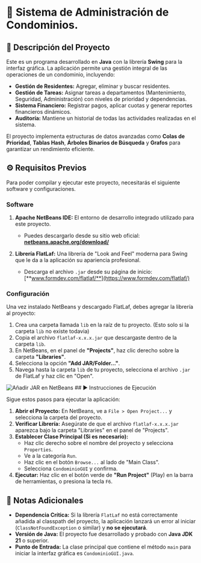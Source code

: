 # 🏢 Sistema de Administración de Condominios.

## 📜 Descripción del Proyecto

Este es un programa desarrollado en **Java** con la librería **Swing** para la interfaz gráfica. La aplicación permite una gestión integral de las operaciones de un condominio, incluyendo:

* **Gestión de Residentes:** Agregar, eliminar y buscar residentes.
* **Gestión de Tareas:** Asignar tareas a departamentos (Mantenimiento, Seguridad, Administración) con niveles de prioridad y dependencias.
* **Sistema Financiero:** Registrar pagos, aplicar cuotas y generar reportes financieros dinámicos.
* **Auditoría:** Mantiene un historial de todas las actividades realizadas en el sistema.

El proyecto implementa estructuras de datos avanzadas como **Colas de Prioridad**, **Tablas Hash**, **Árboles Binarios de Búsqueda** y **Grafos** para garantizar un rendimiento eficiente.

## ⚙️ Requisitos Previos

Para poder compilar y ejecutar este proyecto, necesitarás el siguiente software y configuraciones.

### Software
1.  **Apache NetBeans IDE:** El entorno de desarrollo integrado utilizado para este proyecto.
    * Puedes descargarlo desde su sitio web oficial: [**netbeans.apache.org/download/**](https://netbeans.apache.org/download/)

2.  **Librería FlatLaf:** Una librería de "Look and Feel" moderna para Swing que le da a la aplicación su apariencia profesional.
    * Descarga el archivo `.jar` desde su página de inicio: [**www.formdev.com/flatlaf/**](https://www.formdev.com/flatlaf/)

### Configuración
Una vez instalado NetBeans y descargado FlatLaf, debes agregar la librería al proyecto:

1.  Crea una carpeta llamada `lib` en la raíz de tu proyecto. (Esto solo si la carpeta `lib` no existe todavia)
2.  Copia el archivo `flatlaf-x.x.x.jar` que descargaste dentro de la carpeta `lib`.
3.  En NetBeans, en el panel de **"Projects"**, haz clic derecho sobre la carpeta **"Libraries"**.
4.  Selecciona la opción **"Add JAR/Folder..."**.
5.  Navega hasta la carpeta `lib` de tu proyecto, selecciona el archivo `.jar` de FlatLaf y haz clic en "Open".

![Añadir JAR en NetBeans](https://i.imgur.com/your-image-url.png) ## ▶️ Instrucciones de Ejecución

Sigue estos pasos para ejecutar la aplicación:

1.  **Abrir el Proyecto:** En NetBeans, ve a `File > Open Project...` y selecciona la carpeta del proyecto.
2.  **Verificar Librería:** Asegúrate de que el archivo `flatlaf-x.x.x.jar` aparezca bajo la carpeta "Libraries" en el panel de "Projects".
3.  **Establecer Clase Principal (Si es necesario):**
    * Haz clic derecho sobre el nombre del proyecto y selecciona `Properties`.
    * Ve a la categoría `Run`.
    * Haz clic en el botón `Browse...` al lado de "Main Class".
    * Selecciona `CondominioGUI` y confirma.
4.  **Ejecutar:** Haz clic en el botón verde de **"Run Project"** (Play) en la barra de herramientas, o presiona la tecla `F6`.

## 📝 Notas Adicionales

* **Dependencia Crítica:** Si la librería `FlatLaf` no está correctamente añadida al classpath del proyecto, la aplicación lanzará un error al iniciar (`ClassNotFoundException` o similar) y **no se ejecutará**.
* **Versión de Java:** El proyecto fue desarrollado y probado con **Java JDK 21** o superior.
* **Punto de Entrada:** La clase principal que contiene el método `main` para iniciar la interfaz gráfica es `CondominioGUI.java`.
